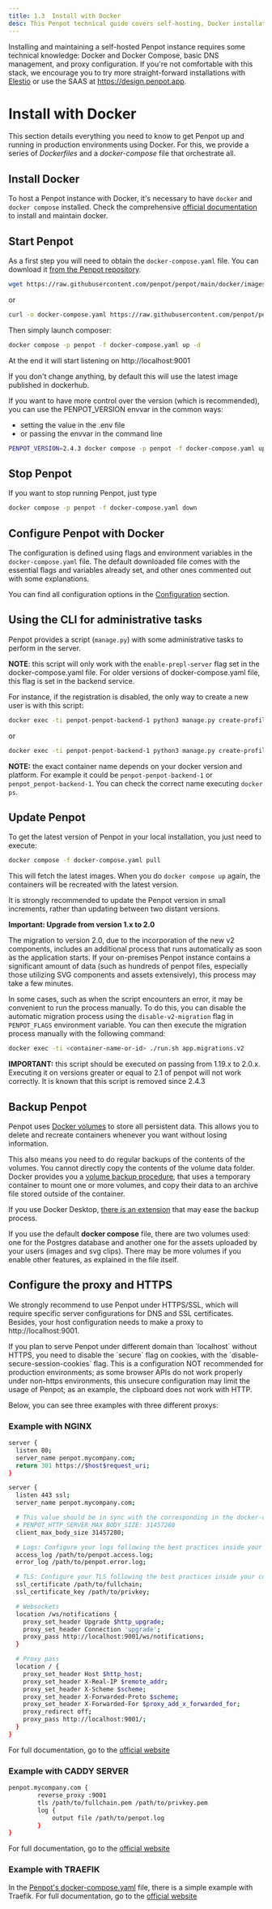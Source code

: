 ```yaml
---
title: 1.3  Install with Docker
desc: This Penpot technical guide covers self-hosting, Docker installation, configuration, updates, backups, and proxy setup with NGINX and Caddy. Try Penpot!
---
```


<p class="advice">
Installing and maintaining a self-hosted Penpot instance requires some technical knowledge:
Docker and Docker Compose, basic DNS management, and proxy configuration.
If you're not comfortable with this stack, we encourage you to try
more straight-forward installations with <a href="https://help.penpot.app/technical-guide/getting-started/elestio/" target="_blank">Elestio</a>
or use the SAAS at <a href="https://design.penpot.app" targret="_blank">https://design.penpot.app</a>.
</p>

# Install with Docker

This section details everything you need to know to get Penpot up and running in
production environments using Docker. For this, we provide a series of *Dockerfiles* and a
*docker-compose* file that orchestrate all.

## Install Docker

To host a Penpot instance with Docker, it's necessary to have
<code class="language-bash">docker</code> and <code class="language-bash">docker compose</code>
installed. Check the comprehensive <a href="https://docs.docker.com/" target="_blank">official documentation</a>
to install and maintain docker.

## Start Penpot

As a first step you will need to obtain the <code class="language-bash">docker-compose.yaml</code> file. You can download it
<a
href="https://raw.githubusercontent.com/penpot/penpot/main/docker/images/docker-compose.yaml"
target="_blank">from the Penpot repository</a>.

```bash
wget https://raw.githubusercontent.com/penpot/penpot/main/docker/images/docker-compose.yaml
```
or
```bash
curl -o docker-compose.yaml https://raw.githubusercontent.com/penpot/penpot/main/docker/images/docker-compose.yaml
```

Then simply launch composer:

```bash
docker compose -p penpot -f docker-compose.yaml up -d
```

At the end it will start listening on http://localhost:9001

<p class="advice">
    If you don't change anything, by default this will use the latest image published in dockerhub.
</p>

If you want to have more control over the version (which is recommended), you can use the PENPOT_VERSION envvar in the common ways:
- setting the value in the .env file
- or passing the envvar in the command line

```bash
PENPOT_VERSION=2.4.3 docker compose -p penpot -f docker-compose.yaml up -d
```

## Stop Penpot

If you want to stop running Penpot, just type

```bash
docker compose -p penpot -f docker-compose.yaml down
```

## Configure Penpot with Docker

The configuration is defined using flags and environment variables in the <code class="language-bash">docker-compose.yaml</code>
file. The default downloaded file comes with the essential flags and variables already set,
and other ones commented out with some explanations.

You can find all configuration options in the [Configuration][1] section.

## Using the CLI for administrative tasks

Penpot provides a script (`manage.py`) with some administrative tasks to perform in the server.

**NOTE**: this script will only work with the <code class="language-bash">enable-prepl-server</code>
flag set in the docker-compose.yaml file. For older versions of docker-compose.yaml file,
this flag is set in the backend service.

For instance, if  the registration is disabled, the only way to create a new user is with this script:

```bash
docker exec -ti penpot-penpot-backend-1 python3 manage.py create-profile
```

or

```bash
docker exec -ti penpot-penpot-backend-1 python3 manage.py create-profile --skip-tutorial --skip-walkthrough
```


**NOTE:** the exact container name depends on your docker version and platform.
For example it could be <code class="language-bash">penpot-penpot-backend-1</code> or <code class="language-bash">penpot_penpot-backend-1</code>.
You can check the correct name executing <code class="language-bash">docker ps</code>.

## Update Penpot

To get the latest version of Penpot in your local installation, you just need to
execute:

```bash
docker compose -f docker-compose.yaml pull
```

This will fetch the latest images. When you do <code class="language-bash">docker compose up</code> again, the containers will be recreated with the latest version.

<p class="advice">
    It is strongly recommended to update the Penpot version in small increments, rather than updating between two distant versions.
</p>

**Important: Upgrade from version 1.x to 2.0**

The migration to version 2.0, due to the incorporation of the new v2 components, includes
an additional process that runs automatically as soon as the application starts. If your
on-premises Penpot instance contains a significant amount of data (such as hundreds of
penpot files, especially those utilizing SVG components and assets extensively), this
process may take a few minutes.

In some cases, such as when the script encounters an error, it may be convenient to run
the process manually. To do this, you can disable the automatic migration process using
the <code class="language-bash">disable-v2-migration</code> flag in <code
class="language-bash">PENPOT_FLAGS</code> environment variable. You can then execute the
migration process manually with the following command:

```bash
docker exec -ti <container-name-or-id> ./run.sh app.migrations.v2
```

**IMPORTANT:** this script should be executed on passing from 1.19.x to 2.0.x. Executing
it on versions greater or equal to 2.1 of penpot will not work correctly. It is known that
this script is removed since 2.4.3


## Backup Penpot

Penpot uses <a href="https://docs.docker.com/storage/volumes" target="_blank">Docker
volumes</a> to store all persistent data. This allows you to delete and recreate
containers whenever you want without losing information.

This also means you need to do regular backups of the contents of the volumes. You cannot
directly copy the contents of the volume data folder. Docker provides you a <a
href="https://docs.docker.com/storage/volumes/#back-up-restore-or-migrate-data-volumes"
target="_blank">volume backup procedure</a>, that uses a temporary container to mount one
or more volumes, and copy their data to an archive file stored outside of the container.

If you use Docker Desktop, <a
href="https://www.docker.com/blog/back-up-and-share-docker-volumes-with-this-extension/"
target="_blank">there is an extension</a> that may ease the backup process.

If you use the default **docker compose** file, there are two volumes used: one for the
Postgres database and another one for the assets uploaded by your users (images and svg
clips). There may be more volumes if you enable other features, as explained in the file
itself.

## Configure the proxy and HTTPS

We strongly recommend to use Penpot under HTTPS/SSL, which will require specific server configurations for DNS and SSL certificates.
Besides, your host configuration needs to make a proxy to http://localhost:9001.

<p class="advice">
    If you plan to serve Penpot under different domain than `localhost` without HTTPS,
    you need to disable the `secure` flag on cookies, with the `disable-secure-session-cookies` flag.
    This is a configuration NOT recommended for production environments; as some browser APIs do
    not work properly under non-https environments, this unsecure configuration
    may limit the usage of Penpot; as an example, the clipboard does not work with HTTP.
</p>

Below, you can see three examples with three different proxys:

### Example with NGINX

```bash
server {
  listen 80;
  server_name penpot.mycompany.com;
  return 301 https://$host$request_uri;
}

server {
  listen 443 ssl;
  server_name penpot.mycompany.com;

  # This value should be in sync with the corresponding in the docker-compose.yml
  # PENPOT_HTTP_SERVER_MAX_BODY_SIZE: 31457280
  client_max_body_size 31457280;

  # Logs: Configure your logs following the best practices inside your company
  access_log /path/to/penpot.access.log;
  error_log /path/to/penpot.error.log;

  # TLS: Configure your TLS following the best practices inside your company
  ssl_certificate /path/to/fullchain;
  ssl_certificate_key /path/to/privkey;

  # Websockets
  location /ws/notifications {
    proxy_set_header Upgrade $http_upgrade;
    proxy_set_header Connection 'upgrade';
    proxy_pass http://localhost:9001/ws/notifications;
  }

  # Proxy pass
  location / {
    proxy_set_header Host $http_host;
    proxy_set_header X-Real-IP $remote_addr;
    proxy_set_header X-Scheme $scheme;
    proxy_set_header X-Forwarded-Proto $scheme;
    proxy_set_header X-Forwarded-For $proxy_add_x_forwarded_for;
    proxy_redirect off;
    proxy_pass http://localhost:9001/;
  }
}
```

For full documentation, go to the [official website][2]

### Example with CADDY SERVER

```bash
penpot.mycompany.com {
        reverse_proxy :9001
        tls /path/to/fullchain.pem /path/to/privkey.pem
        log {
            output file /path/to/penpot.log
        }
}
```

For full documentation, go to the [official website][3]

### Example with TRAEFIK

In the [Penpot's docker-compose.yaml][4] file, there is a simple example with Traefik.
For full documentation, go to the [official website][5]

[1]: /technical-guide/configuration/
[2]: https://nginx.org/en/docs/index.html
[3]: https://caddyserver.com/docs/
[4]: https://github.com/penpot/penpot/blob/develop/docker/images/docker-compose.yaml
[5]: https://doc.traefik.io/traefik/
